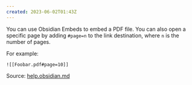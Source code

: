 ```yaml
---
created: 2023-06-02T01:43Z
---
```


You can use Obsidian Embeds to embed a PDF file. You can also open a specific page by adding `#page=n` to the link destination, where `n` is the number of pages.

For example:
```
![[Foobar.pdf#page=10]]
```

Source: [help.obsidian.md](https://help.obsidian.md/Linking+notes+and+files/Embedding+files)
